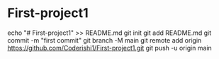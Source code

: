 # First-project1
echo "# First-project1" >> README.md
git init
git add README.md
git commit -m "first commit"
git branch -M main
git remote add origin https://github.com/Coderishi1/First-project1.git
git push -u origin main
